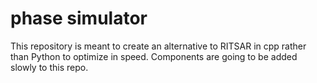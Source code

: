 # phase simulator
This repository is meant to create an alternative to RITSAR in cpp rather than Python to optimize in speed.
Components are going to be added slowly to this repo.
